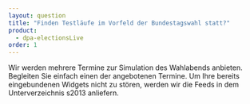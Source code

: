 ```yaml
---
layout: question
title: "Finden Testläufe im Vorfeld der Bundestagswahl statt?"
product: 
  - dpa-electionsLive
order: 1
---
```


Wir werden mehrere Termine zur Simulation des Wahlabends anbieten. Begleiten Sie einfach einen der angebotenen Termine. Um Ihre bereits eingebundenen Widgets nicht zu stören, werden wir die Feeds in dem Unterverzeichnis s2013 anliefern.